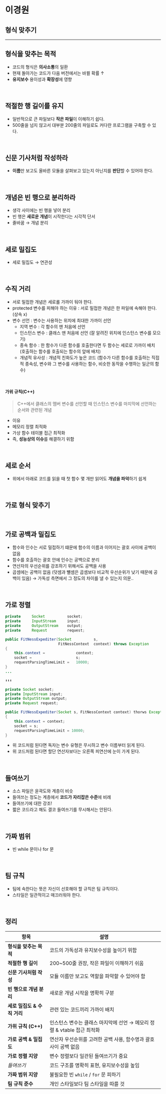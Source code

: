 # 이경원

## 형식 맞추기

---

## 형식을 맞추는 목적
- 코드의 형식은 **의사소통**의 일환
- 현재 돌아가는 코드가 다음 버전에서는 바뀔 확률 ↑
- **유지보수** 용이성과 **확장성**에 영향

<br>

## 적절한 행 길이를 유지
- 일반적으로 큰 파일보다 **작은 파일**이 이해하기 쉽다.
- 500줄을 넘지 않고서 대부분 200줄의 파일로도 커다란 프로그램을 구축할 수 있다.

<br>

## **신문 기사**처럼 작성하라
- **이름**만 보고도 올바른 모듈을 살펴보고 있는지 아닌지를 **판단**할 수 있어야 한다.

<br>

## 개념은 **빈 행**으로 분리하라
- 생각 사이에는 빈 행을 넣어 분리
- 빈 행은 **새로운 개념**이 시작한다는 시각적 단서
- 줄바꿈 → 개념 분리

<br>

## 세로 밀집도
- 세로 밀집도 → 연관성

<br>

## 수직 거리
- 서로 밀접한 개념은 세로롤 가까이 둬야 한다.
- protected 변수를 피해야 하는 이유 : 서로 밀접한 개념은 한 파일에 속해야 한다. (상속 x)
- 변수 선언 : 변수는 사용하는 위치에 최대한 가까이 선언
  - 지역 변수 : 각 함수의 맨 처음에 선언
  - 인스턴스 변수 : 클래스 맨 처음에 선언 (잘 알려진 위치에 인스턴스 변수를 모으기)
  - 종속 함수 : 한 함수가 다른 함수를 호출한다면 두 함수는 세로로 가까이 배치 (호출하는 함수를 호출되는 함수의 앞에 배치)
  - 개념적 유사성 : 개념적 친화도가 높은 코드 (함수가 다른 함수를 호출하는 직접적 종속성, 변수와 그 변수를 사용하는 함수, 비슷한 동작을 수행하는 일군의 함수)

<br>

#### 가위 규칙(C++)
> C++에서 클래스의 멤버 변수를 선언할 때 인스턴스 변수를 마지막에 선언하는 순서와 관련된 개념

- 이유
- 메모리 정렬 최적화
- 가상 함수 테이블 접근 최적화
- 즉, **성능상의 이슈**를 해결하기 위함

<br>

## 세로 순서
- 위에서 아래로 코드를 읽을 때 첫 함수 몇 개만 읽어도 **개념을 파악**하기 쉽게

<br>

## 가로 형식 맞추기

<br>

## 가로 공백과 밀집도
- 함수와 인수는 서로 밀접하기 떄문에 함수의 이름과 이어지는 괄호 사이에 공백이 없음 
- 함수를 호출하는 괄호 안에 인수는 공백으로 분리
- 연산자의 우선순위를 강조하기 위해서도 공백을 사용
- 곱셈에는 공백이 없음 (덧셈과 뺼셈은 곱셈보다 비교적 우선순위가 낮기 때문에 공백이 있음) → 가독성 측면에서 그 정도의 차이를 낼 수 있는지 의문..

<br>

## 가로 정렬

```java
private     Socket          socket;
private     InputStream     input;
private     OutputStream    output;
private     Request         request;

public FitNessExpediter(Socket          s,
                        FitNessContext  context) throws Exception
{
    this.context =              context;
    socket =                    s;
    requestParsingTimeLimit =   10000;
}
...

⬇️⬇️⬇️

private Socket socket;
private InputStream input;
private OutputStream output;
private Request request;

public FitNessExpediter(Socket s, FitNessContext context) thorws Exception
{
    this.context = context;
    socket = s;
    requestParsingTimeLimit = 10000; 
}
```

- 위 코드처럼 된다면 독자는 변수 유형은 무시하고 변수 이름부터 읽게 된다.
- 위 코드처럼 된다면 할단 연산자보다는 오른쪽 피연산에 눈이 가게 된다.

<br>

## **들여쓰기**
- 소스 파일은 윤곽도와 계층이 비슷
- 들여쓰는 정도는 계층에서 **코드가 자리잡은 수준**에 비례
- 들여쓰기에 대한 강조!
- 짧은 코드라고 해도 결코 들여쓰기를 무시해서는 안된다.

<br>

## 가짜 범위
- 빈 while 문이나 for 문

<br>

## **팀 규칙**
- 팀에 속한다는 뜻은 자신이 선호해야 할 규칙은 팀 규칙이다.
- 스타일은 일관적이고 매끄러워야 한다.

<br>

## 정리

| 항목 | 설명 |
|-|-|
| **형식을 맞추는 목적** | 코드의 가독성과 유지보수성을 높이기 위함 |
| **적절한 행 길이** | 200~500줄 권장, 작은 파일이 이해하기 쉬움 |
| **신문 기사처럼 작성** | 모듈 이름만 보고도 역할을 파악할 수 있어야 함 |
| **빈 행으로 개념 분리** | 새로운 개념 시작을 명확히 구분 |
| **세로 밀집도 & 수직 거리** | 관련 있는 코드끼리 가까이 배치 |
| **가위 규칙 (C++)** | 인스턴스 변수는 클래스 마지막에 선언 → 메모리 정렬 & vtable 접근 최적화 |
| **가로 공백 & 밀집도** | 연산자 우선순위를 고려한 공백 사용, 함수명과 괄호 사이 공백 없음 |
| **가로 정렬 지양** | 변수 정렬보다 일관된 들여쓰기가 중요 |
| *들여쓰기* | 코드 구조를 명확히 표현, 유지보수성을 높임 |
| **가짜 범위 지양** | 불필요한 빈 `while` / `for` 문 피하기 |
| **팀 규칙 준수** | 개인 스타일보다 팀 스타일을 따를 것 |